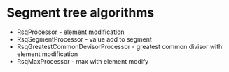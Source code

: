 Segment tree algorithms
========================
- RsqProcessor - element modification
- RsqSegmentProcessor - value add to segment
- RsqGreatestCommonDevisorProcessor - greatest common divisor with element modification
- RsqMaxProcessor - max with element modify 